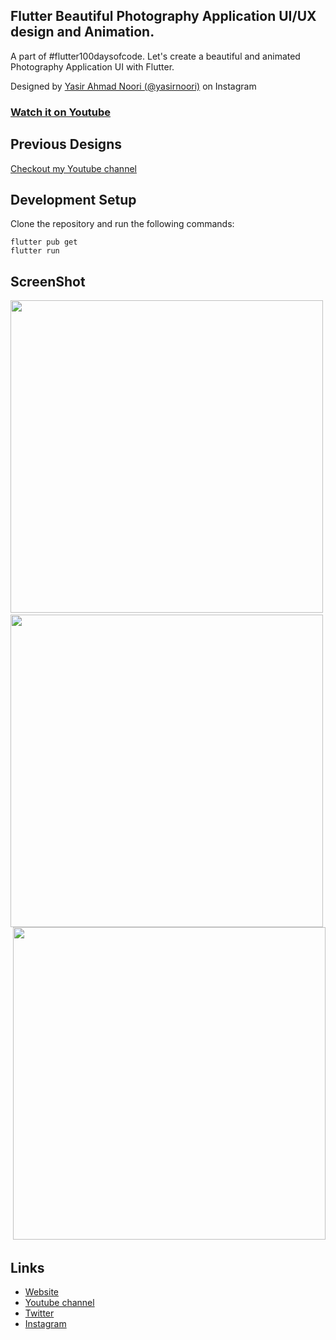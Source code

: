 ## Flutter Beautiful Photography Application UI/UX design and Animation.

A part of #flutter100daysofcode. Let's create a beautiful and animated Photography Application UI with Flutter.

Designed by [Yasir Ahmad Noori (@yasirnoori)](https://bit.ly/2Lswf9j) on Instagram

### [Watch it on Youtube](https://youtu.be/xKDR_bp0sR0)

## Previous Designs
[Checkout my Youtube channel](https://youtube.com/afgprogrammer)


## Development Setup
Clone the repository and run the following commands:
```
flutter pub get
flutter run
```

## ScreenShot

<img src="assets/screenshots/home.png" height="500em"/>&nbsp;<img src="assets/screenshots/profile.png" height="500em" />
&nbsp;<img src="assets/screenshots/post.png" height="500em" />

## Links

* [Website](https://afgprogrammer.com)
* [Youtube channel](https://youtube.com/afgprogrammer)
* [Twitter](https://twitter.com/afgprogrammer)
* [Instagram](https://instagram.com/afgprogrammer)
